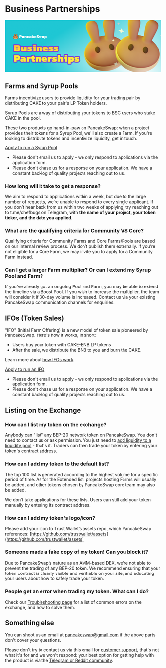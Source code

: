 # Business Partnerships

![](../.gitbook/assets/docs-masthead-21-%20%281%29.png)

## Farms and Syrup Pools

Farms incentivize users to provide liquidity for your trading pair by distributing CAKE to your pair's LP Token holders.

Syrup Pools are a way of distributing your tokens to BSC users who stake CAKE in the pool.

These two products go hand-in-paw on PancakeSwap: when a project provides their tokens for a Syrup Pool, we'll also create a Farm. If you're looking to distribute tokens and incentivize liquidity, get in touch.

[Apply to run a Syrup Pool](https://docs.google.com/forms/d/e/1FAIpQLScUkwbsMWwg7L5jjGjEcmv6RsoCNhFDkV3xEpRu2KcJrr47Sw/viewform?usp=sf_link)

* Please don't email us to apply - we only respond to applications via the application form.
* Please don't chase us for a response on your application. We have a constant backlog of quality projects reaching out to us.

### How long will it take to get a response?

We aim to respond to applications within a week, but due to the large number of requests, we’re unable to respond to every single applicant. If you don’t hear back from us within two weeks of applying, try reaching out to t.me/chefbugs on Telegram, with **the name of your project, your token ticker, and the date you applied**.

### What are the qualifying criteria for Community VS Core?

Qualifying criteria for Community Farms and Core Farms/Pools are based on our internal review process. We don’t publish them externally. If you’re not eligible for a Core Farm, we may invite you to apply for a Community Farm instead.

### Can I get a larger Farm multiplier? Or can I extend my Syrup Pool and Farm?

If you’ve already got an ongoing Pool and Farm, you may be able to extend the timeline via a Boost Pool. If you wish to increase the multiplier, the team will consider it if 30-day volume is increased. Contact us via your existing PancakeSwap communication channels for enquiries.

## IFOs \(Token Sales\)

"IFO" \(Initial Farm Offering\) is a new model of token sale pioneered by PancakeSwap. Here's how it works, in short:

* Users buy your token with CAKE-BNB LP tokens
* After the sale, we distribute the BNB to you and burn the CAKE.

Learn more about [how IFOs work](../products/ifo-initial-farm-offering/).

[Apply to run an IFO](https://docs.google.com/forms/d/e/1FAIpQLScUkwbsMWwg7L5jjGjEcmv6RsoCNhFDkV3xEpRu2KcJrr47Sw/viewform?usp=sf_link)

* Please don't email us to apply - we only respond to applications via the application form.
* Please don't chase us for a response on your application. We have a constant backlog of quality projects reaching out to us.

## Listing on the Exchange <a id="exchange"></a>

### How can I list my token on the exchange?

Anybody can "list" any BEP-20 network token on PancakeSwap. You don't need to contact us or ask permission. You just need to [add liquidity to a liquidity pool](../products/pancakeswap-exchange/pancakeswap-pools.md) - that's it. Traders can then trade your token by entering your token's contract address.

### How can I add my token to the default list?

The top 100 list is generated according to the highest volume for a specific period of time. As for the Extended list: projects hosting Farms will usually be added, and other tokens chosen by PancakeSwap core team may also be added.

We don’t take applications for these lists. Users can still add your token manually by entering its contract address.

### How can I add my token's logo/icon?

Please add your icon to Trust Wallet’s assets repo, which PancakeSwap references: [https://github.com/trustwallet/assets](https://github.com/trustwallet/assets)

### Someone made a fake copy of my token! Can you block it?

Due to PancakeSwap’s nature as an AMM-based DEX, we’re not able to prevent the trading of any BEP-20 token. We recommend ensuring that your token contract is clearly visible and verifiable on your site, and educating your users about how to safely trade your token.

### People get an error when trading my token. What can I do?

Check our [Troubleshooting page](../help/troubleshooting.md) for a list of common errors on the exchange, and how to solve them.

## Something else

You can shoot us an email at pancakeswap@gmail.com if the above parts don't cover your questions.

Please don't try to contact us via this email for [customer support](customer-support.md), that's not what it's for and we won't respond: your best option for getting help with the product is via the [Telegram or Reddit community](telegram.md).

